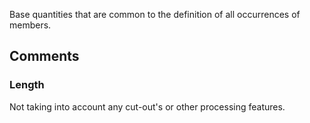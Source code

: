 Base quantities that are common to the definition of all occurrences of members.

<!-- end of short definition -->



## Comments

### Length

Not taking into account any cut-out's or other processing features.

